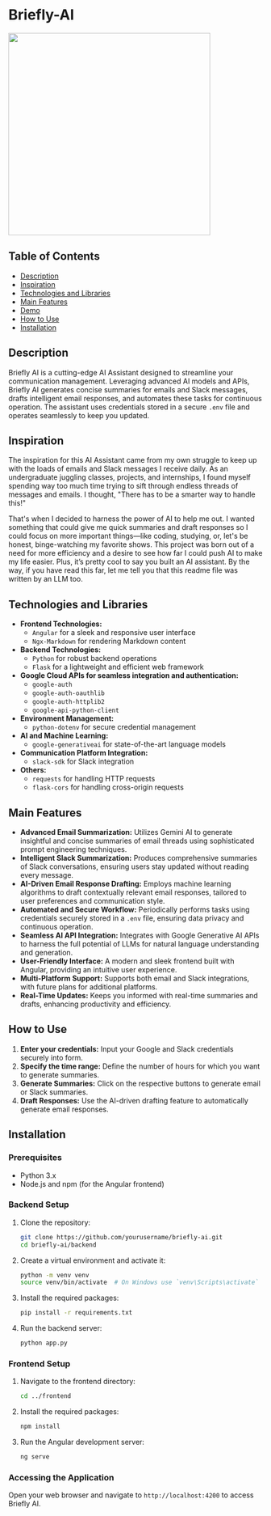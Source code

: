 # Briefly-AI

<img src="https://github.com/deepparekh02/ai-assistant/assets/65657471/00888051-d86e-4562-9eb2-dfc90bf3402c" width=400>

## Table of Contents
- [Description](#description)
- [Inspiration](#inspiration)
- [Technologies and Libraries](#technologies-and-libraries)
- [Main Features](#main-features)
- [Demo](#demo)
- [How to Use](#how-to-use)
- [Installation](#installation)

## Description

Briefly AI is a cutting-edge AI Assistant designed to streamline your communication management. Leveraging advanced AI models and APIs, Briefly AI generates concise summaries for emails and Slack messages, drafts intelligent email responses, and automates these tasks for continuous operation. The assistant uses credentials stored in a secure `.env` file and operates seamlessly to keep you updated.

## Inspiration

The inspiration for this AI Assistant came from my own struggle to keep up with the loads of emails and Slack messages I receive daily. As an undergraduate juggling classes, projects, and internships, I found myself spending way too much time trying to sift through endless threads of messages and emails. I thought, "There has to be a smarter way to handle this!"

That's when I decided to harness the power of AI to help me out. I wanted something that could give me quick summaries and draft responses so I could focus on more important things—like coding, studying, or, let's be honest, binge-watching my favorite shows. This project was born out of a need for more efficiency and a desire to see how far I could push AI to make my life easier. Plus, it’s pretty cool to say you built an AI assistant. By the way, if you have read this far, let me tell you that this readme file was written by an LLM too.

## Technologies and Libraries

- **Frontend Technologies:**
  - `Angular` for a sleek and responsive user interface
  - `Ngx-Markdown` for rendering Markdown content
- **Backend Technologies:**
  - `Python` for robust backend operations
  - `Flask` for a lightweight and efficient web framework
- **Google Cloud APIs for seamless integration and authentication:**
  - `google-auth`
  - `google-auth-oauthlib`
  - `google-auth-httplib2`
  - `google-api-python-client`
- **Environment Management:**
  - `python-dotenv` for secure credential management
- **AI and Machine Learning:**
  - `google-generativeai` for state-of-the-art language models
- **Communication Platform Integration:**
  - `slack-sdk` for Slack integration
- **Others:**
  - `requests` for handling HTTP requests
  - `flask-cors` for handling cross-origin requests

## Main Features

- **Advanced Email Summarization:** Utilizes Gemini AI to generate insightful and concise summaries of email threads using sophisticated prompt engineering techniques.
- **Intelligent Slack Summarization:** Produces comprehensive summaries of Slack conversations, ensuring users stay updated without reading every message.
- **AI-Driven Email Response Drafting:** Employs machine learning algorithms to draft contextually relevant email responses, tailored to user preferences and communication style.
- **Automated and Secure Workflow:** Periodically performs tasks using credentials securely stored in a `.env` file, ensuring data privacy and continuous operation.
- **Seamless AI API Integration:** Integrates with Google Generative AI APIs to harness the full potential of LLMs for natural language understanding and generation.
- **User-Friendly Interface:** A modern and sleek frontend built with Angular, providing an intuitive user experience.
- **Multi-Platform Support:** Supports both email and Slack integrations, with future plans for additional platforms.
- **Real-Time Updates:** Keeps you informed with real-time summaries and drafts, enhancing productivity and efficiency.

## How to Use

1. **Enter your credentials:** Input your Google and Slack credentials securely into form.
2. **Specify the time range:** Define the number of hours for which you want to generate summaries.
3. **Generate Summaries:** Click on the respective buttons to generate email or Slack summaries.
4. **Draft Responses:** Use the AI-driven drafting feature to automatically generate email responses.

## Installation

### Prerequisites
- Python 3.x
- Node.js and npm (for the Angular frontend)

### Backend Setup
1. Clone the repository:
    ```bash
    git clone https://github.com/yourusername/briefly-ai.git
    cd briefly-ai/backend
    ```
2. Create a virtual environment and activate it:
    ```bash
    python -m venv venv
    source venv/bin/activate  # On Windows use `venv\Scripts\activate`
    ```
3. Install the required packages:
    ```bash
    pip install -r requirements.txt
    ```
    
5. Run the backend server:
    ```bash
    python app.py
    ```

### Frontend Setup
1. Navigate to the frontend directory:
    ```bash
    cd ../frontend
    ```
2. Install the required packages:
    ```bash
    npm install
    ```
3. Run the Angular development server:
    ```bash
    ng serve
    ```

### Accessing the Application
Open your web browser and navigate to `http://localhost:4200` to access Briefly AI.
